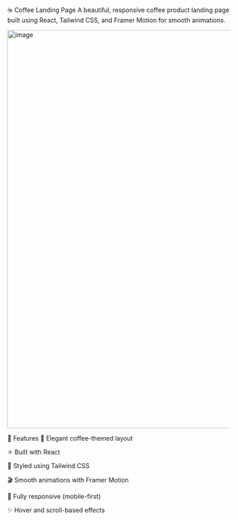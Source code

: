 ☕ Coffee Landing Page
A beautiful, responsive coffee product landing page built using React, Tailwind CSS, and Framer Motion for smooth animations.

<img width="1580" height="898" alt="image" src="https://github.com/user-attachments/assets/7c1afa76-1f64-4aeb-8fac-270f85590040" />

🚀 Features
🍵 Elegant coffee-themed layout

⚛️ Built with React

💨 Styled using Tailwind CSS

🎬 Smooth animations with Framer Motion

📱 Fully responsive (mobile-first)

✨ Hover and scroll-based effects
